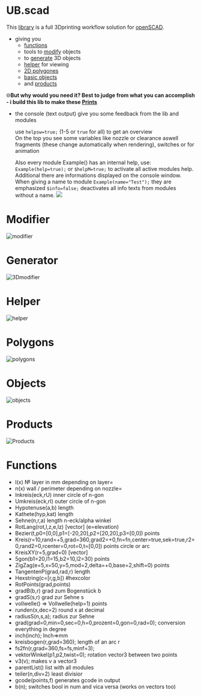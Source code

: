 # UB.scad
This [library](https://en.wikibooks.org/wiki/OpenSCAD_User_Manual/Libraries) is a full 3Dprinting workflow solution for [openSCAD](https://www.openscad.org).
- giving you
  * [functions](#functions)
  *  tools to [modify](#modifier) objects
  *  to [generate](#generator) 3D objects
  *   [helper](#helper) for viewing
  *   [2D polygones](#polygones)
  *   [basic objects](#objects)
  *    and [products](#products)

🌐**But why would you need it? Best to judge from what you can accomplish - i build this lib to make these [Prints](https://www.prusaprinters.org/social/167780)**

- the console (text output) give you some feedback from the lib and modules

  use `helpsw=true;` (1-5 or `true` for all) to get an overview <br>
  On the top you see some variables like nozzle or clearance aswell fragments (these change automatically when rendering), switches or for animation
  
  Also every module Example() has an internal help, use: `Example(help=true);` or `$helpM=true;` to activate all active modules help.<br>Additional there are informations displayed on the console window. When giving a name to module `Example(name="Test");` they are emphasized `$info=false;` deactivates all info texts from modules without a name.
  ![](https://github.com/UBaer21/UB.scad/blob/main/DEMO-UBscad/consoleTXT.png)

# Modifier

![modifier](https://github.com/UBaer21/UB.scad/blob/main/DEMO-UBscad/DEMOmodifier.png)

# Generator

![3Dmodifier](https://github.com/UBaer21/UB.scad/blob/main/DEMO-UBscad/DEMOgenerator.png)

# Helper

![helper](https://github.com/UBaer21/UB.scad/blob/main/DEMO-UBscad/DEMOhelper.png)

# Polygons

![polygons](https://github.com/UBaer21/UB.scad/blob/main/DEMO-UBscad/DEMOpolygons.png)

# Objects

![objects](https://github.com/UBaer21/UB.scad/blob/main/DEMO-UBscad/DEMOobjects.png)

# Products

![Products](https://github.com/UBaer21/UB.scad/blob/main/DEMO-UBscad/DEMOproducts.png)

# Functions

<!--![functions](https://github.com/UBaer21/UB.scad/blob/main/DEMO-UBscad/DEMOfunctions.png)-->
* l(x) № layer in mm depending on layer=
* n(x) wall / perimeter depending on nozzle=
* Inkreis(eck,rU) inner circle of n-gon
* Umkreis(eck,rI) outer circle of n-gon
* Hypotenuse(a,b) length 
* Kathete(hyp,kat) length
* Sehne(n,r,a) length n-eck/alpha winkel 
* RotLang(rot,l,z,e,lz) [vector] (e=elevation)
* Bezier(t,p0=[0,0],p1=[-20,20],p2=[20,20],p3=[0,0]) points   
* Kreis(r=10,rand=+5,grad=360,grad2=+0,fn=fn,center=true,sek=true,r2=0,rand2=0,rcenter=0,rot=0,t=[0,0]) points circle or arc
* KreisXY(r=5,grad=0) [vector]
* 5gon(b1=20,l1=15,b2=10,l2=30) points 
* ZigZag(e=5,x=50,y=5,mod=2,delta=+0,base=2,shift=0) points 
* TangentenP(grad,rad,r) length 
* Hexstring(c=[r,g,b]) #hexcolor 
* RotPoints(grad,points) 
* gradB(b,r) grad zum Bogenstück b 
* gradS(s,r) grad zur Sehne s 
* vollwelle() ⇒ Vollwelle(help=1) points
* runden(x,dec=2) round x at decimal
* radiusS(n,s,a); radius zur Sehne 
* grad(grad=0,min=0,sec=0,h=0,prozent=0,gon=0,rad=0); conversion everything in degree  
* inch(inch); Inch⇒mm  
* kreisbogen(r,grad=360); length of an arc r
* fs2fn(r,grad=360,fs=fs,minf=3); 
* vektorWinkel(p1,p2,twist=0); rotation  vector3 between two points
* v3(v); makes v a vector3 
* parentList() list with all modules 
* teiler(n,div=2) least divisior 
* gcode(points,f) generates gcode in output
* b(n); switches bool in num and vica versa (works on vectors too)

